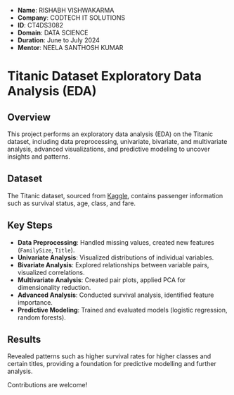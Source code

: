 - **Name**: RISHABH VISHWAKARMA
- **Company**: CODTECH IT SOLUTIONS
- **ID**: CT4DS3082
- **Domain**: DATA SCIENCE
- **Duration**: June to July 2024
- **Mentor**: NEELA SANTHOSH KUMAR

# Titanic Dataset Exploratory Data Analysis (EDA)

## Overview
This project performs an exploratory data analysis (EDA) on the Titanic dataset, including data preprocessing, univariate, bivariate, and multivariate analysis, advanced visualizations, and predictive modeling to uncover insights and patterns.

## Dataset
The Titanic dataset, sourced from [Kaggle](https://www.kaggle.com/c/titanic/data), contains passenger information such as survival status, age, class, and fare.

## Key Steps
- **Data Preprocessing**: Handled missing values, created new features (`FamilySize`, `Title`).
- **Univariate Analysis**: Visualized distributions of individual variables.
- **Bivariate Analysis**: Explored relationships between variable pairs, visualized correlations.
- **Multivariate Analysis**: Created pair plots, applied PCA for dimensionality reduction.
- **Advanced Analysis**: Conducted survival analysis, identified feature importance.
- **Predictive Modeling**: Trained and evaluated models (logistic regression, random forests).

## Results
Revealed patterns such as higher survival rates for higher classes and certain titles, providing a foundation for predictive modelling and further analysis.

Contributions are welcome!
